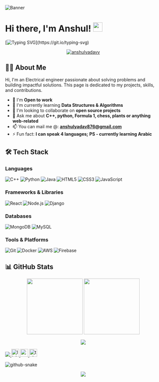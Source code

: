 ![Banner](https://res.cloudinary.com/superfolio/image/upload/v1620689979/68747470733a2f2f692e70696e696d672e636f6d2f6f726967696e616c732f63362f33332f63322f63363333633230656465383266306530636564376435373064626533613166332e676966_yjuh2s.gif)


# Hi there, I'm Anshul! <img src="https://raw.githubusercontent.com/MartinHeinz/MartinHeinz/master/wave.gif" width="30px">

[![Typing SVG](https://readme-typing-svg.herokuapp.com?font=Fira+Code&pause=1000&color=36BCF7FF&width=435&lines=Full+Stack+Developer;Open+Source+Contributor;Tech+Enthusiast+Maybe?;Problem+Solver;Artist;Chess+Freak;)](https://git.io/typing-svg)

<p align="center">
  <a href="https://github.com/anshulyadavv">
    <img src="https://komarev.com/ghpvc/?username=anshulyadavv&label=Profile%20views&color=0e75b6&style=flat" alt="anshulyadavv" />
  </a>
</p>

## 👨‍💻 About Me

Hi, I'm an Electrical engineer passionate about solving problems and building impactful solutions. This page is dedicated to my projects, skills, and contributions.


- 🔭 I'm **Open to work**
- 🌱 I'm currently learning **Data Structures & Algorithms**
- 👯 I'm looking to collaborate on **open source projects**
- 💬 Ask me about **C++, python, Formula 1, chess, plants or anything web-related**
- 📫 You can mail me @: **anshulyadav876@gmail.com**
- ⚡ Fun fact: **I can speak 4 languages;**
               **PS - currently learning Arabic**

## 🛠 Tech Stack

### Languages
![C++](https://img.shields.io/badge/-C++-2300599C?style=flat-square&logo=c++&logoColor=white)
![Python](https://img.shields.io/badge/-Python-3776AB?style=flat-square&logo=python&logoColor=white)
![Java](https://img.shields.io/badge/-Java-007396?style=flat-square&logo=java&logoColor=white)
![HTML5](https://img.shields.io/badge/-HTML5-E34F26?style=flat-square&logo=html5&logoColor=white)
![CSS3](https://img.shields.io/badge/-CSS3-1572B6?style=flat-square&logo=css3&logoColor=white)
![JavaScript](https://img.shields.io/badge/-JavaScript-F7DF1E?style=flat-square&logo=javascript&logoColor=black)

### Frameworks & Libraries
![React](https://img.shields.io/badge/-React-61DAFB?style=flat-square&logo=react&logoColor=black)
![Node.js](https://img.shields.io/badge/-Node.js-339933?style=flat-square&logo=node.js&logoColor=white)
![Django](https://img.shields.io/badge/-Django-092E20?style=flat-square&logo=django&logoColor=white)

### Databases
![MongoDB](https://img.shields.io/badge/-MongoDB-47A248?style=flat-square&logo=mongodb&logoColor=white)
![MySQL](https://img.shields.io/badge/-MySQL-4479A1?style=flat-square&logo=mysql&logoColor=white)

### Tools & Platforms
![Git](https://img.shields.io/badge/-Git-F05032?style=flat-square&logo=git&logoColor=white)
![Docker](https://img.shields.io/badge/-Docker-2496ED?style=flat-square&logo=docker&logoColor=white)
![AWS](https://img.shields.io/badge/-AWS-232F3E?style=flat-square&logo=amazon-aws&logoColor=white)
![Firebase](https://img.shields.io/badge/-Firebase-FFCA28?style=flat-square&logo=firebase&logoColor=black)

## 📊 GitHub Stats

<p align="center">
  <img height="180em" src="https://github-readme-stats.vercel.app/api?username=anshulyadavv&theme=graywhite&hide_border=false&include_all_commits=false&count_private=true"/>
  <img height="180em" src="https://nirzak-streak-stats.vercel.app/?user=anshulyadavv&theme=graywhite&hide_border=false"/>
</p>

<p align="center">
  <img src="https://github-readme-stats.vercel.app/api/top-langs/?username=anshulyadavv&theme=graywhite&hide_border=false&include_all_commits=false&count_private=true&layout=compact" />
</p>
<!--
## 🏆 GitHub Trophies
<!--
<p align="center">
  <img src="https://github-profile-trophy.vercel.app/?username=anshulyadavv&theme=dracula&no-frame=true&no-bg=true&margin-w=4" alt="anshulyadavv" />
</p>
-->
<!--
## 📌 Pinned Repositories
<!--
<p align="center">
  <a href="https://github.com/anshulyadavv/project1">
    <img width="400" src="https://github-readme-stats.vercel.app/api/pin/?username=anshulyadavv&repo=project1&theme=dracula" />
  </a>
  <a href="https://github.com/anshulyadavv/project2">
    <img width="400" src="https://github-readme-stats.vercel.app/api/pin/?username=anshulyadavv&repo=project2&theme=dracula" />
  </a>
</p>

## 📫 Let's Connect
<!--
<p align="center">
 <!-- <a href="https://dev.to/anshulyadavv">
    <img src="https://img.shields.io/badge/-DEV.to-0A0A0A?style=for-the-badge&logo=dev.to&logoColor=white"/>
  </a> -->
  <a href="mailto:anshulyadav876@gmail.com">
    <img src="https://img.shields.io/badge/-Email-D14836?style=for-the-badge&logo=gmail&logoColor=white"/>
  </a>
    <a href="https://www.linkedin.com/in/anshulyadavv/" target="_blank">
    <img src="https://img.shields.io/static/v1?message=LinkedIn&logo=linkedin&label=&color=0077B5&logoColor=white&labelColor=&style=for-the-badge" height="25" alt="linkedin logo"  />
  </a>
  <a href="https://www.youtube.com/@anshulyadavv" target="_blank">
    <img src="https://img.shields.io/static/v1?message=Youtube&logo=youtube&label=&color=FF0000&logoColor=white&labelColor=&style=for-the-badge" height="25" alt="youtube logo"  />
  </a>
  <a href="https://t.me/anshul_yadav" target="_blank">
    <img src="https://img.shields.io/static/v1?message=Telegram&logo=telegram&label=&color=2CA5E0&logoColor=white&labelColor=&style=for-the-badge" height="25" alt="telegram logo"  />
  </a>
</p>

<picture>
  <source media="(prefers-color-scheme: dark)" srcset="https://raw.githubusercontent.com/tobiasmeyhoefer/tobiasmeyhoefer/output/github-snake-dark.svg" />
  <source media="(prefers-color-scheme: light)" srcset="https://raw.githubusercontent.com/tobiasmeyhoefer/tobiasmeyhoefer/output/github-snake.svg" />
  <img alt="github-snake" src="https://raw.githubusercontent.com/tobiasmeyhoefer/tobiasmeyhoefer/output/github-snake.svg" />
</picture>

<p align="center"> 
  <img src="https://capsule-render.vercel.app/api?type=waving&color=gradient&height=60&section=footer"/>
</p>
